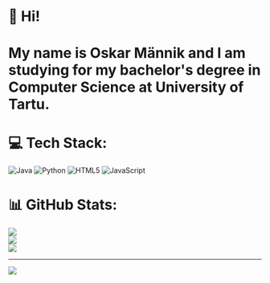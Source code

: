# 👋 Hi! 
#  My name is Oskar Männik and I am studying for my bachelor's degree in Computer Science at University of Tartu.

# 💻 Tech Stack:
![Java](https://img.shields.io/badge/java-%23ED8B00.svg?style=for-the-badge&logo=openjdk&logoColor=white) ![Python](https://img.shields.io/badge/python-3670A0?style=for-the-badge&logo=python&logoColor=ffdd54) ![HTML5](https://img.shields.io/badge/html5-%23E34F26.svg?style=for-the-badge&logo=html5&logoColor=white) ![JavaScript](https://img.shields.io/badge/javascript-%23323330.svg?style=for-the-badge&logo=javascript&logoColor=%23F7DF1E)
# 📊 GitHub Stats:
![](https://github-readme-stats.vercel.app/api?username=OskarMannik&theme=shadow_blue&hide_border=false&include_all_commits=false&count_private=false)<br/>
![](https://github-readme-streak-stats.herokuapp.com/?user=OskarMannik&theme=shadow_blue&hide_border=false)<br/>
![](https://github-readme-stats.vercel.app/api/top-langs/?username=OskarMannik&theme=shadow_blue&hide_border=false&include_all_commits=false&count_private=false&layout=compact)

---
[![](https://visitcount.itsvg.in/api?id=OskarMannik&icon=0&color=0)](https://visitcount.itsvg.in)

<!-- Proudly created with GPRM ( https://gprm.itsvg.in ) -->
